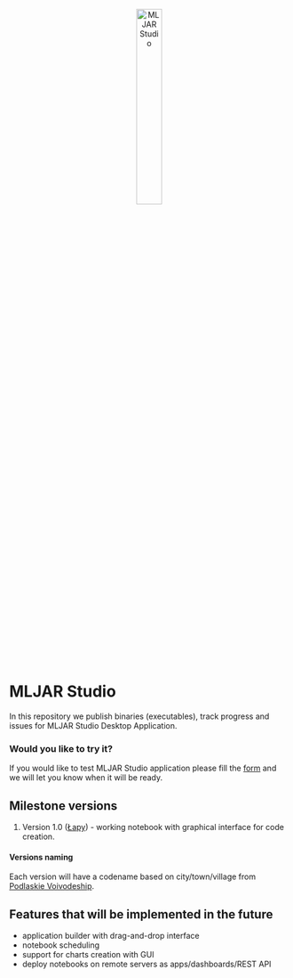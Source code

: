 <p align="center">
  <img src="https://user-images.githubusercontent.com/6959032/128827016-cd47b497-1786-461e-9a1a-e6d835bc7c8e.png" width="30%" alt="MLJAR Studio" />
</p>

# MLJAR Studio

In this repository we publish binaries (executables), track progress and issues for MLJAR Studio Desktop Application.

### Would you like to try it?

If you would like to test MLJAR Studio application please fill the [form](https://docs.google.com/forms/d/e/1FAIpQLSeB5-hA326sBg9fg-ppVeYXDYHbRWYoKO18p4MdnxFYknA7aw/viewform) and we will let you know when it will be ready.

## Milestone versions

1. Version 1.0 ([Łapy](https://en.wikipedia.org/wiki/%C5%81apy)) - working notebook with graphical interface for code creation.

#### Versions naming

Each version will have a codename based on city/town/village from [Podlaskie Voivodeship](https://en.wikipedia.org/wiki/Podlaskie_Voivodeship).

## Features that will be implemented in the future

- application builder with drag-and-drop interface
- notebook scheduling 
- support for charts creation with GUI
- deploy notebooks on remote servers as apps/dashboards/REST API


